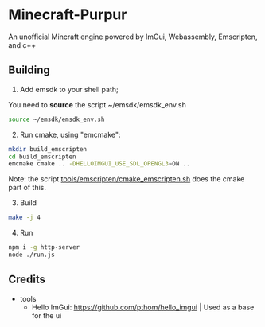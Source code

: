 # Minecraft-Purpur
An unofficial Mincraft engine powered by ImGui, Webassembly, Emscripten, and c++

## Building 

1. Add emsdk to your shell path;

You need to **source** the script ~/emsdk/emsdk_env.sh

````bash
source ~/emsdk/emsdk_env.sh
````

2. Run cmake, using "emcmake":

`````bash
mkdir build_emscripten
cd build_emscripten
emcmake cmake .. -DHELLOIMGUI_USE_SDL_OPENGL3=ON ..
`````

Note: the script [tools/emscripten/cmake_emscripten.sh](tools/emscripten/cmake_emscripten.sh) does the cmake part of this.

3. Build

````bash
make -j 4
````

4. Run

`````bash
npm i -g http-server
node ./run.js
`````

## Credits

- tools
  - Hello ImGui: https://github.com/pthom/hello_imgui | Used as a base for the ui